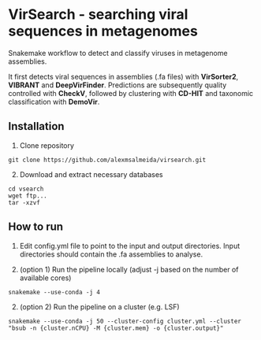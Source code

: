 # VirSearch - searching viral sequences in metagenomes

Snakemake workflow to detect and classify viruses in metagenome assemblies.

It first detects viral sequences in assemblies (.fa files) with <b>VirSorter2</b>, <b>VIBRANT</b> and <b>DeepVirFinder</b>. Predictions are subsequently quality controlled with <b>CheckV</b>, followed by clustering with <b>CD-HIT</b> and taxonomic classification with <b>DemoVir</b>.

## Installation

1. Clone repository
```
git clone https://github.com/alexmsalmeida/virsearch.git
```

2. Download and extract necessary databases

```
cd vsearch
wget ftp...
tar -xzvf
```

## How to run

1. Edit config.yml file to point to the input and output directories. Input directories should contain the .fa assemblies to analyse.

2. (option 1) Run the pipeline locally (adjust -j based on the number of available cores)
```
snakemake --use-conda -j 4
```
2. (option 2) Run the pipeline on a cluster (e.g. LSF)
```
snakemake --use-conda -j 50 --cluster-config cluster.yml --cluster "bsub -n {cluster.nCPU} -M {cluster.mem} -o {cluster.output}"
```

